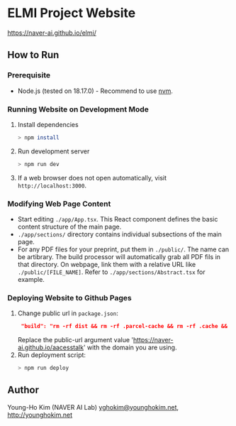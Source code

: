 # ELMI Project Website

https://naver-ai.github.io/elmi/


## How to Run

### Prerequisite
* Node.js (tested on 18.17.0) - Recommend to use [nvm](https://github.com/nvm-sh/nvm).

### Running Website on Development Mode
1. Install dependencies
   ```sh
   > npm install
   ```
2. Run development server
   ```sh
   > npm run dev
   ```
3. If a web browser does not open automatically, visit `http://localhost:3000`.

### Modifying Web Page Content
- Start editing `./app/App.tsx`. This React component defines the basic content structure of the main page.
- `./app/sections/` directory contains individual subsections of the main page.
- For any PDF files for your preprint, put them in `./public/`. The name can be artibrary. The build processor will automatically grab all PDF fils in that directory. On webpage, link them with a relative URL like `./public/[FILE_NAME]`. Refer to `./app/sections/Abstract.tsx` for example.

### Deploying Website to Github Pages
1. Change public url in `package.json`:
   ```json
    "build": "rm -rf dist && rm -rf .parcel-cache && rm -rf .cache && parcel build index.html ./public/*.pdf --public-url https://naver-ai.github.io/aacesstalk",
   ```
   Replace the public-url argument value 'https://naver-ai.github.io/aacesstalk' with the domain you are using.
2. Run deployment script:
   ```sh
   > npm run deploy
   ```


## Author
Young-Ho Kim (NAVER AI Lab) yghokim@younghokim.net, http://younghokim.net
